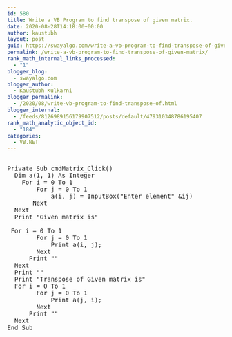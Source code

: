 ```yaml
---
id: 580
title: Write a VB Program to find transpose of given matrix.
date: 2020-08-28T14:18:00+00:00
author: kaustubh
layout: post
guid: https://swayalgo.com/write-a-vb-program-to-find-transpose-of-given-matrix/
permalink: /write-a-vb-program-to-find-transpose-of-given-matrix/
rank_math_internal_links_processed:
  - "1"
blogger_blog:
  - swayalgo.com
blogger_author:
  - Kaustubh Kulkarni
blogger_permalink:
  - /2020/08/write-vb-program-to-find-transpose-of.html
blogger_internal:
  - /feeds/8126989156179907512/posts/default/479310348786195407
rank_math_analytic_object_id:
  - "184"
categories:
  - VB.NET
---
```

<pre><br />Private Sub cmdMatrix_Click()<br />	Dim a(1, 1) As Integer<br />	For i = 0 To 1<br />		For j = 0 To 1<br />			a(i, j) = InputBox("Enter element" &ij)<br />		Next<br />	Next<br />	Print "Given matrix is"<br /><br />	For i = 0 To 1<br />		For j = 0 To 1<br />			Print a(i, j);<br />		Next<br />		Print ""<br />	Next<br />	Print ""<br />	Print "Transpose of Given matrix is"<br />	For i = 0 To 1<br />		For j = 0 To 1<br />			Print a(j, i);<br />		Next<br />		Print ""<br />	Next<br />End Sub<br /><br /><br /></pre>